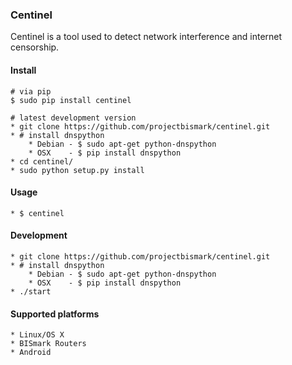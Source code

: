 ### Centinel

Centinel is a tool used to detect network interference and internet
censorship.

#### Install

    # via pip
    $ sudo pip install centinel 

    # latest development version
    * git clone https://github.com/projectbismark/centinel.git
    * # install dnspython
        * Debian - $ sudo apt-get python-dnspython
        * OSX    - $ pip install dnspython
    * cd centinel/
    * sudo python setup.py install

#### Usage

    * $ centinel

#### Development
    
    * git clone https://github.com/projectbismark/centinel.git
    * # install dnspython
        * Debian - $ sudo apt-get python-dnspython
        * OSX    - $ pip install dnspython
    * ./start

#### Supported platforms

    * Linux/OS X
    * BISmark Routers
    * Android
